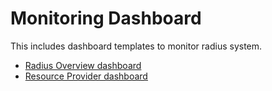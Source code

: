 # Monitoring Dashboard

This includes dashboard templates to monitor radius system.

* [Radius Overview dashboard](./radius-overview.json)
* [Resource Provider dashboard](./resource-provider.json)
